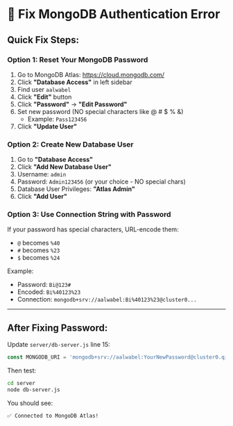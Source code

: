# 🔧 **Fix MongoDB Authentication Error**

## **Quick Fix Steps:**

### **Option 1: Reset Your MongoDB Password**
1. Go to MongoDB Atlas: https://cloud.mongodb.com/
2. Click **"Database Access"** in left sidebar
3. Find user `aalwabel`
4. Click **"Edit"** button
5. Click **"Password"** → **"Edit Password"**
6. Set new password (NO special characters like @ # $ % &)
   - Example: `Pass123456`
7. Click **"Update User"**

### **Option 2: Create New Database User**
1. Go to **"Database Access"**
2. Click **"Add New Database User"**
3. Username: `admin`
4. Password: `Admin123456` (or your choice - NO special chars)
5. Database User Privileges: **"Atlas Admin"**
6. Click **"Add User"**

### **Option 3: Use Connection String with Password**
If your password has special characters, URL-encode them:
- `@` becomes `%40`
- `#` becomes `%23`
- `$` becomes `%24`

Example:
- Password: `Bi@123#` 
- Encoded: `Bi%40123%23`
- Connection: `mongodb+srv://aalwabel:Bi%40123%23@cluster0...`

---

## **After Fixing Password:**

Update `server/db-server.js` line 15:
```javascript
const MONGODB_URI = 'mongodb+srv://aalwabel:YourNewPassword@cluster0.qih14yv.mongodb.net/saudi-legal-ai?retryWrites=true&w=majority&appName=Cluster0';
```

Then test:
```bash
cd server
node db-server.js
```

You should see:
```
✅ Connected to MongoDB Atlas!
```
